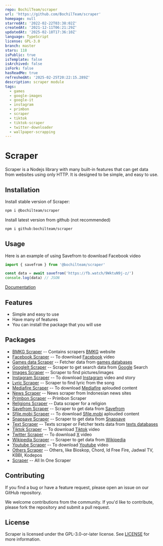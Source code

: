 ```yaml
---
repo: BochilTeam/scraper
url: 'https://github.com/BochilTeam/scraper'
homepage: null
starredAt: '2022-02-22T03:38:02Z'
createdAt: '2021-12-11T06:21:29Z'
updatedAt: '2025-02-18T17:36:10Z'
language: TypeScript
license: GPL-3.0
branch: master
stars: 118
isPublic: true
isTemplate: false
isArchived: false
isFork: false
hasReadMe: true
refreshedAt: '2025-02-25T20:22:15.289Z'
description: scraper module
tags:
  - games
  - google-images
  - google-it
  - instagram
  - primbon
  - scraper
  - tiktok
  - tiktok-scraper
  - twitter-downloader
  - wallpaper-scrapping
---
```


# Scraper 
Scraper is a Nodejs library with many built-in features that can get data from websites using only HTTP. It is designed to be simple, and easy to use. 

## Installation
Install stable version of Scraper:
```sh
npm i @bochilteam/scraper
```

Install latest version from github (not recommended)
```sh
npm i github:bochilteam/scraper
```

## Usage 
Here is an example of using Savefrom to download Facebook video
```ts
import { savefrom } from '@bochilteam/scraper'

const data = await savefrom('https://fb.watch/9WktuN9j-z/')
console.log(data) // JSON
```
[Documentation](https://bochilteam.github.io/scraper/)

## Features
- Simple and easy to use
- Have many of features
- You can install the package that you will use


## Packages
- [BMKG Scraper](https://github.com/BochilTeam/scraper/tree/master/packages/scraper-bmkg/) -- Contains scrapers [BMKG](https://www.bmkg.go.id/) website
- [Facebook Scraper](https://github.com/BochilTeam/scraper/tree/master/packages/scraper-facebook/) -- To download [Facebook](https://www.facebook.com/) video
- [Games data Scraper](https://github.com/BochilTeam/scraper/tree/master/packages/scraper-games/) -- Fetcher data from [games databases](https://github.com/BochilTeam/database/tree/master/games)
- [GoogleIt Scraper](https://github.com/BochilTeam/scraper/tree/master/packages/scraper-googleit/) -- Scraper to get search data from [Google](https://www.google.com) Search
- [Images Scraper](https://github.com/BochilTeam/scraper/tree/master/packages/scraper-images/) -- Scraper to find pictures/images 
- [Instagram Scraper](https://github.com/BochilTeam/scraper/tree/master/packages/scraper-instagram/) -- To download [Instagram](https://www.instagram.com/) video and story
- [Lyric Scraper](https://github.com/BochilTeam/scraper/tree/master/packages/scraper-lyric/) -- Scraper to find lyric from the song
- [Mediafire Scraper](https://github.com/BochilTeam/scraper/tree/master/packages/scraper-mediafire/) -- To download [Mediafire](https://www.mediafire.com/) aplouded content
- [News Scraper](https://github.com/BochilTeam/scraper/tree/master/packages/scraper-news/) -- News scraper from Indonesian news sites
- [Primbon Scraper](https://github.com/BochilTeam/scraper/tree/master/packages/scraper-primbon/) -- Primbon Scraper
- [Religions Scraper](https://github.com/BochilTeam/scraper/tree/master/packages/scraper-religions/) -- Data scraper for a religion
- [Savefrom Scraper](https://github.com/BochilTeam/scraper/tree/master/packages/scraper-savefrom/) -- Scraper to get data from [Savefrom](https://savefrom.net/)
- [Sfile.mobi Scraper](https://github.com/BochilTeam/scraper/tree/master/packages/scraper-sfilemobi/) -- To download [Sfile.mobi](https://sfile.mobi/) aplouded content
- [Snapsave Scraper](https://github.com/BochilTeam/scraper/tree/master/packages/scraper-snapsave/) -- Scraper to get data from [Snapsave](https://snapsave.app/)
- [Text Scraper](https://github.com/BochilTeam/scraper/tree/master/packages/scraper-texts/) -- Texts scraper or Fetcher texts data from [texts databases](https://github.com/BochilTeam/database/tree/master/kata-kata)
- [Tiktok Scraper](https://github.com/BochilTeam/scraper/tree/master/packages/scraper-tiktok/) -- To download [Tiktok](https://www.tiktok.com/) video
- [Twitter Scraper](https://github.com/BochilTeam/scraper/tree/master/packages/scraper-twitter/) -- To download [X](https://x.com/) video
- [Wikipedia Scraper](https://github.com/BochilTeam/scraper/tree/master/packages/scraper-wikipedia/) -- Scraper to get data from [Wikipedia](https://www.wikipedia.org/)
- [Youtube Scraper](https://github.com/BochilTeam/scraper/tree/master/packages/scraper-youtube/) -- To download [Youtube](https://www.youtube.com/) video
- [Others Scraper](https://github.com/BochilTeam/scraper/tree/master/packages/scraper-others/) -- Others, like Bioskop, Chord, Id Free Fire, Jadwal TV, KBBI, Kodepos
- [Scraper](#scraper) -- All In One Scraper

## Contributing
If you find a bug or have a feature request, please open an issue on our GitHub repository.

We welcome contributions from the community. If you'd like to contribute, please fork the repository and submit a pull request.

## License
Scraper is licensed under the GPL-3.0-or-later license. See [LICENSE](LICENSE) for more information.
